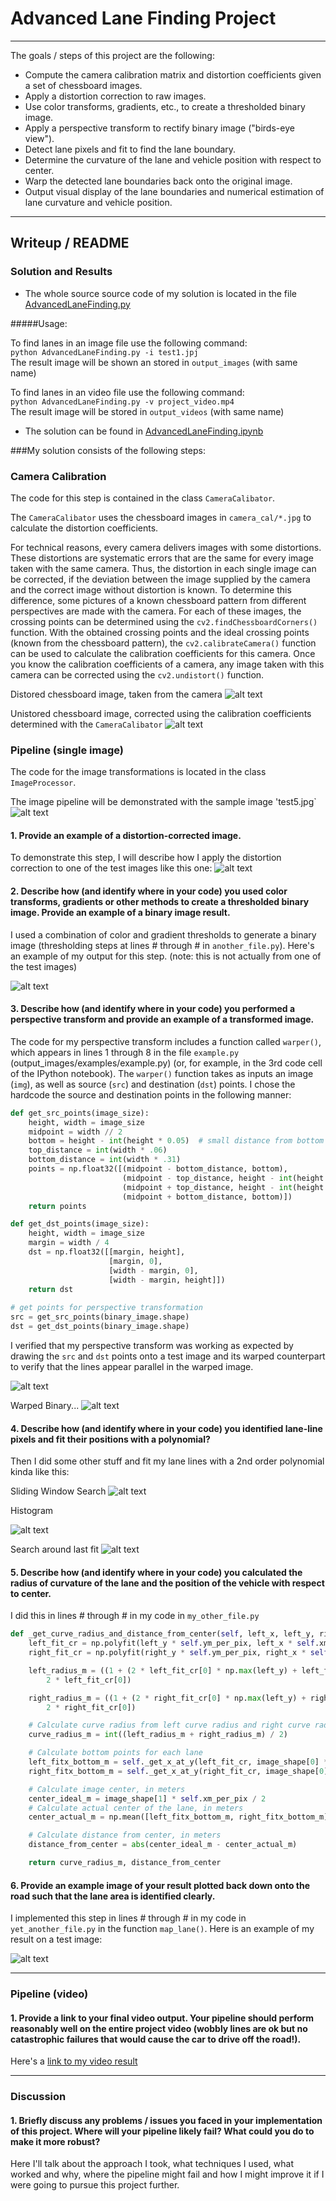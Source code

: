 # Advanced Lane Finding Project
---
The goals / steps of this project are the following:

* Compute the camera calibration matrix and distortion coefficients given a set of chessboard images.
* Apply a distortion correction to raw images.
* Use color transforms, gradients, etc., to create a thresholded binary image.
* Apply a perspective transform to rectify binary image ("birds-eye view").
* Detect lane pixels and fit to find the lane boundary.
* Determine the curvature of the lane and vehicle position with respect to center.
* Warp the detected lane boundaries back onto the original image.
* Output visual display of the lane boundaries and numerical estimation of lane curvature and vehicle position.

[//]: # (Image References)

[image1]: ./camera_cal/calibration1.jpg "Calibration1"
[image2]: ./output_images/undist_calibration1.jpg "Undist_Calibration1"
[image3]: ./output_images/original.jpg "Original"
[image4]: ./output_images/undistort.jpg "Undistorted"
[image5]: ./output_images/binary.jpg "Binary Example"
[image6]: ./output_images/roi_binary.jpg "ROI Binary"
[image7]: ./output_images/roi_warped_binary.jpg "ROI Warped Binary"
[image8]: ./output_images/binary_warped_sliding_window.jpg "Sliding Window"
[image9]: ./output_images/histogram.jpg "Histogramm"
[image10]: ./output_images/binary_warped_search_around_poly.jpg "Search Arounf Poly"
[image11]: ./output_images/final_image.jpg "Final Image"

[video1]: ./output_videos/project_video.mp4 "Video"

---

## Writeup / README

### Solution and Results

* The whole source source code of my solution is located in the file [AdvancedLaneFinding.py](AdvancedLaneFinding.py)

#####Usage:

To find lanes in an image file use the following command:\
```python AdvancedLaneFinding.py -i test1.jpj``` \
The result image will be shown an stored in `output_images` (with same name)

To find lanes in an video file use the following command:\
```python AdvancedLaneFinding.py -v project_video.mp4```  \
The result image will be stored in `output_videos` (with same name)

* The solution can be found in [AdvancedLaneFinding.ipynb](AdvancedLaneFinding.ipynb)


###My solution consists of the following steps:

### Camera Calibration

The code for this step is contained in the class `CameraCalibator`.  

The `CameraCalibator` uses the chessboard images in `camera_cal/*.jpg` to calculate the distortion coefficients. 

For technical reasons, every camera delivers images with some distortions. These distortions are systematic errors that are the same for every image taken with the same camera. Thus, the distortion in each single image can be corrected, if the deviation between the image supplied by the camera and the correct image without distortion is known.
To determine this difference, some pictures of a known chessboard pattern from different perspectives are made with the camera. For each of these images, the crossing points can be determined using the `cv2.findChessboardCorners()` function.
With the obtained crossing points and the ideal crossing points (known from the chessboard pattern), the `cv2.calibrateCamera()` function can be used to calculate the calibration coefficients for this camera.
Once you know the calibration coefficients of a camera, any image taken with this camera can be corrected using the `cv2.undistort()` function.

Distored chessboard image, taken from the camera
![alt text][image1]


Unistored chessboard image, corrected using the calibration coefficients determined with the `CameraCalibator`
![alt text][image2]

### Pipeline (single image)

The code for the image transformations is located in the class `ImageProcessor`. 

The image pipeline will be demonstrated with the sample image 'test5.jpg`
![alt text][image3]

#### 1. Provide an example of a distortion-corrected image.

To demonstrate this step, I will describe how I apply the distortion correction to one of the test images like this one:
![alt text][image4]

#### 2. Describe how (and identify where in your code) you used color transforms, gradients or other methods to create a thresholded binary image.  Provide an example of a binary image result.

I used a combination of color and gradient thresholds to generate a binary image (thresholding steps at lines # through # in `another_file.py`).  Here's an example of my output for this step.  (note: this is not actually from one of the test images)

![alt text][image5]

#### 3. Describe how (and identify where in your code) you performed a perspective transform and provide an example of a transformed image.

The code for my perspective transform includes a function called `warper()`, which appears in lines 1 through 8 in the file `example.py` (output_images/examples/example.py) (or, for example, in the 3rd code cell of the IPython notebook).  The `warper()` function takes as inputs an image (`img`), as well as source (`src`) and destination (`dst`) points.  I chose the hardcode the source and destination points in the following manner:

```python
def get_src_points(image_size):
    height, width = image_size
    midpoint = width // 2
    bottom = height - int(height * 0.05)  # small distance from bottom
    top_distance = int(width * .06)
    bottom_distance = int(width * .31)
    points = np.float32([(midpoint - bottom_distance, bottom),
                         (midpoint - top_distance, height - int(height * .35)),
                         (midpoint + top_distance, height - int(height * .35)),
                         (midpoint + bottom_distance, bottom)])
    return points

def get_dst_points(image_size):
    height, width = image_size
    margin = width / 4
    dst = np.float32([[margin, height],
                      [margin, 0],
                      [width - margin, 0],
                      [width - margin, height]])
    return dst
    
# get points for perspective transformation
src = get_src_points(binary_image.shape)
dst = get_dst_points(binary_image.shape)  
```

I verified that my perspective transform was working as expected by drawing the `src` and `dst` points onto a test image and its warped counterpart to verify that the lines appear parallel in the warped image.

![alt text][image6]

Warped Binary...
![alt text][image7]

#### 4. Describe how (and identify where in your code) you identified lane-line pixels and fit their positions with a polynomial?

Then I did some other stuff and fit my lane lines with a 2nd order polynomial kinda like this:

Sliding Window Search
![alt text][image8]

Histogram

![alt text][image9]

Search around last fit
![alt text][image10]

#### 5. Describe how (and identify where in your code) you calculated the radius of curvature of the lane and the position of the vehicle with respect to center.

I did this in lines # through # in my code in `my_other_file.py`

```python
def _get_curve_radius_and_distance_from_center(self, left_x, left_y, right_x, right_y, image_shape):
    left_fit_cr = np.polyfit(left_y * self.ym_per_pix, left_x * self.xm_per_pix, 2)
    right_fit_cr = np.polyfit(right_y * self.ym_per_pix, right_x * self.xm_per_pix, 2)

    left_radius_m = ((1 + (2 * left_fit_cr[0] * np.max(left_y) + left_fit_cr[1]) ** 2) ** 1.5) / np.absolute(
        2 * left_fit_cr[0])

    right_radius_m = ((1 + (2 * right_fit_cr[0] * np.max(left_y) + right_fit_cr[1]) ** 2) ** 1.5) / np.absolute(
        2 * right_fit_cr[0])

    # Calculate curve radius from left curve radius and right curve radius
    curve_radius_m = int((left_radius_m + right_radius_m) / 2)

    # Calculate bottom points for each lane
    left_fitx_bottom_m = self._get_x_at_y(left_fit_cr, image_shape[0] * self.ym_per_pix)
    right_fitx_bottom_m = self._get_x_at_y(right_fit_cr, image_shape[0] * self.ym_per_pix)

    # Calculate image center, in meters
    center_ideal_m = image_shape[1] * self.xm_per_pix / 2
    # Calculate actual center of the lane, in meters
    center_actual_m = np.mean([left_fitx_bottom_m, right_fitx_bottom_m])

    # Calculate distance from center, in meters
    distance_from_center = abs(center_ideal_m - center_actual_m)

    return curve_radius_m, distance_from_center
```

#### 6. Provide an example image of your result plotted back down onto the road such that the lane area is identified clearly.

I implemented this step in lines # through # in my code in `yet_another_file.py` in the function `map_lane()`.  Here is an example of my result on a test image:

![alt text][image11]

---

### Pipeline (video)

#### 1. Provide a link to your final video output.  Your pipeline should perform reasonably well on the entire project video (wobbly lines are ok but no catastrophic failures that would cause the car to drive off the road!).

Here's a [link to my video result][video1]

---

### Discussion

#### 1. Briefly discuss any problems / issues you faced in your implementation of this project.  Where will your pipeline likely fail?  What could you do to make it more robust?

Here I'll talk about the approach I took, what techniques I used, what worked and why, where the pipeline might fail and how I might improve it if I were going to pursue this project further.  
